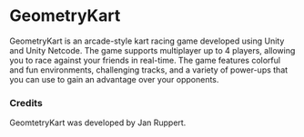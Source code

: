 # GeometryKart
 
GeometryKart is an arcade-style kart racing game developed using Unity and Unity Netcode. The game supports multiplayer up to 4 players, allowing you to race against your friends in real-time. The game features colorful and fun environments, challenging tracks, and a variety of power-ups that you can use to gain an advantage over your opponents.

### Credits

GeomtetryKart was developed by Jan Ruppert.
